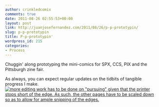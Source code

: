 ```yaml
---
author: crinkledcomix
comments: true
date: 2011-08-26 02:55:53+00:00
layout: post
link: http://juanjosefernandez.com/2011/08/26/p-p-prototypin/
slug: p-p-prototypin
title: P-p-prototypin'
wordpress_id: 215
categories:
- Process
---
```


Chuggin' along prototyping the mini-comics for SPX, CCS, PIX and the Pittsburgh zine fair.

As always, you can expect regular updates on the tidbits of tangible progress I make.[![more editing work has to be done on "pursuing" given that the printer stops short of the edge. As such, the other pages have to be scaled down so as to allow for ample snipping of the edges.](http://fernandezjuanjose.files.wordpress.com/2011/08/prototypin.jpeg?w=761)](http://fernandezjuanjose.files.wordpress.com/2011/08/prototypin.jpeg)
